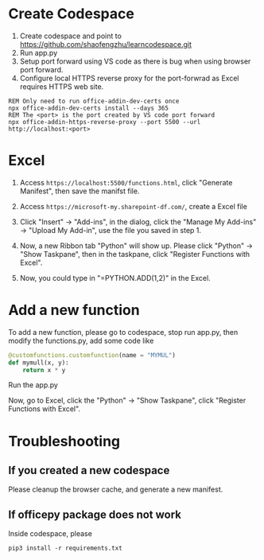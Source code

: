 # Create Codespace
1. Create codespace and point to https://github.com/shaofengzhu/learncodespace.git
2. Run app.py
3. Setup port forward using VS code as there is bug when using browser port forward.
4. Configure local HTTPS reverse proxy for the port-forwrad as Excel requires HTTPS web site.
```console
REM Only need to run office-addin-dev-certs once
npx office-addin-dev-certs install --days 365
REM The <port> is the port created by VS code port forward
npx office-addin-https-reverse-proxy --port 5500 --url http://localhost:<port>
```

# Excel
1. Access `https://localhost:5500/functions.html`, click "Generate Manifest", then save the manifst file.

2. Access `https://microsoft-my.sharepoint-df.com/`, create a Excel file

3. Click "Insert" -> "Add-ins", in the dialog, click the "Manage My Add-ins" -> "Upload My Add-in", use the file you saved in step 1.

4. Now, a new Ribbon tab "Python" will show up. Please click "Python" -> "Show Taskpane", then in the taskpane, click "Register Functions with Excel".

5. Now, you could type in "=PYTHON.ADD(1,2)" in the Excel.

# Add a new function
To add a new function, please go to codespace, stop run app.py, then modify the functions.py, add some code like
```python
@customfunctions.customfunction(name = "MYMUL")
def mymull(x, y):
	return x * y
```

Run the app.py

Now, go to Excel, click the "Python" -> "Show Taskpane", click "Register Functions with Excel".

# Troubleshooting
## If you created a new codespace
Please cleanup the browser cache, and generate a new manifest.

## If officepy package does not work
Inside codespace, please
```console
pip3 install -r requirements.txt
```
